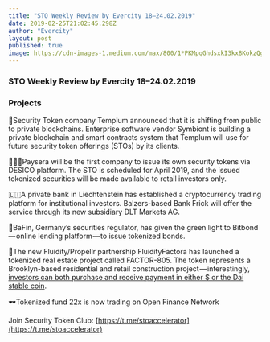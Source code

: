```yaml
---
title: "STO Weekly Review by Evercity 18–24.02.2019"
date: 2019-02-25T21:02:45.298Z
author: "Evercity"
layout: post
published: true
image: https://cdn-images-1.medium.com/max/800/1*PKMpqGhdsxkI3kx8KokzQg.png
---
```


### **STO Weekly Review by Evercity 18–24.02.2019**


### **Projects**

🔄Security Token company Templum announced that it is shifting from public to private blockchains. Enterprise software vendor Symbiont is building a private blockchain and smart contracts system that Templum will use for future security token offerings (STOs) by its clients.

🙋🏻‍♂️Paysera will be the first company to issue its own security tokens via DESICO platform. The STO is scheduled for April 2019, and the issued tokenized securities will be made available to retail investors only.

🇱🇮A private bank in Liechtenstein has established a cryptocurrency trading platform for institutional investors. Balzers-based Bank Frick will offer the service through its new subsidiary DLT Markets AG.

🚦BaFin, Germany’s securities regulator, has given the green light to Bitbond — online lending platform — to issue tokenized bonds.

🏡The new Fluidity/Propellr partnership FluidityFactora has launched a tokenized real estate project called FACTOR-805. The token represents a Brooklyn-based residential and retail construction project — interestingly, [investors can both purchase and receive payment in either $ or the Dai stable coin](https://medium.com/fluidity/factor-805-introducing-dai-into-security-tokens-a02a98f69cd9?utm_source=securitytoken-it-newsletter).

🕶Tokenized fund 22x is now trading on Open Finance Network

Join Security Token Club: [https://t.me/stoaccelerator](https://t.me/stoaccelerator)
